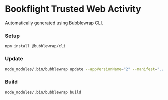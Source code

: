 Bookflight Trusted Web Activity
===============================

Automatically generated using Bubblewrap CLI.

### Setup

```
npm install @bubblewrap/cli
```

### Update

```bash
node_modules/.bin/bubblewrap update --appVersionName="2" --manifest="./twa-manifest.json"
```

### Build

```
node_modules/.bin/bubblewrap build
```

